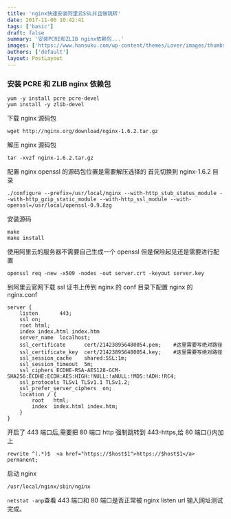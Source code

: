 ```yaml
---
title: 'nginx快速安装阿里云SSL并且做跳转'
date: 2017-11-06 10:42:41
tags: ['basic']
draft: false
summary: '安装PCRE和ZLIB nginx依赖包...'
images: ['https://www.hansuku.com/wp-content/themes/Lover/images/thumbs/3.jpg']
authors: ['default']
layout: PostLayout
---
```


### 安装 PCRE 和 ZLIB nginx 依赖包

```
yum -y install pcre pcre-devel
yum install -y zlib-devel
```

下载 nginx 源码包

```
wget http://nginx.org/download/nginx-1.6.2.tar.gz
```

解压 nginx 源码包

```
tar -xvzf nginx-1.6.2.tar.gz
```

配置 nginx openssl 的源码包位置是需要解压选择的 首先切换到 nginx-1.6.2 目录

```
./configure --prefix=/usr/local/nginx --with-http_stub_status_module --with-http_gzip_static_module --with-http_ssl_module --with-openssl=/usr/local/openssl-0.9.8zg
```

安装源码

```
make
make install
```

使用阿里云的服务器不需要自己生成一个 openssl 但是保险起见还是需要进行配置

```
openssl req -new -x509 -nodes -out server.crt -keyout server.key
```

到阿里云官网下载 ssl 证书上传到 nginx 的 conf 目录下配置 nginx 的 nginx.conf

```
server {
	listen       443;
	ssl on;
	root html;
	index index.html index.htm
	server_name  localhost;
	ssl_certificate      cert/214238956480054.pem;    #这里需要写绝对路径
	ssl_certificate_key  cert/214238956480054.key;    #这里需要写绝对路径
	ssl_session_cache    shared:SSL:1m;
	ssl_session_timeout  5m;
	ssl_ciphers ECDHE-RSA-AES128-GCM-SHA256:ECDHE:ECDH:AES:HIGH:!NULL:!aNULL:!MD5:!ADH:!RC4;
	ssl_protocols TLSv1 TLSv1.1 TLSv1.2;
	ssl_prefer_server_ciphers  on;
	location / {
		root   html;
		index  index.html index.htm;
	}
}
```

开启了 443 端口后,需要把 80 端口 http 强制跳转到 443-https,给 80 端口{}内加上

```
rewrite ^(.*)$  <a href="https://$host$1">https://$host$1</a> permanent;
```

启动 nginx

```
/usr/local/nginx/sbin/nginx
```

`netstat -anp`查看 443 端口和 80 端口是否正常被 nginx listen
url 输入网址测试 完成。
